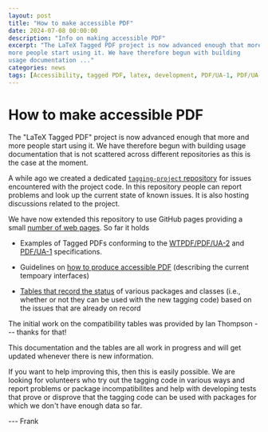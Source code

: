 ```yaml
---
layout: post
title: "How to make accessible PDF"
date: 2024-07-08 00:00:00
description: "Info on making accessible PDF"
excerpt: "The LaTeX Tagged PDF project is now advanced enough that more and
more people start using it. We have therefore begun with building
usage documentation ..."
categories: news
tags: [Accessibility, tagged PDF, latex, development, PDF/UA-1, PDF/UA-2]
---
```


# How to make accessible PDF

The "LaTeX Tagged PDF" project is now advanced enough that more and
more people start using it. We have therefore begun with building
usage documentation that is not scattered across different
repositories as this is the case at the moment.

A while ago we created a dedicated [`tagging-project`
repository](https://github.com/latex3/tagging-project) for issues
encountered with the project code.  In this repository people can
report problems and look up the current state of known issues. It is
also hosting discussions related to the project.

We have now extended this repository to use GitHub pages providing a
small [number of web
pages](https://latex3.github.io/tagging-project/). So far it holds

 - Examples of Tagged PDFs conforming to the
    [WTPDF/PDF/UA-2](https://github.com/latex3/tagging-project/discussions/72)
    and
    [PDF/UA-1](https://github.com/latex3/tagging-project/discussions/82)
    specifications.

 - Guidelines on [how to produce accessible
   PDF](https://latex3.github.io/tagging-project/documentation/prototype-usage-instructions.html)
   (describing the current tempoary interfaces)
   
 - [Tables that record the
   status](https://latex3.github.io/tagging-project/tagging-status/)
   of various packages and classes (i.e., whether or not they can be
   used with the new tagging code) based on the issues that are
   already on record

The initial work on the compatibility tables was provided by Ian Thompson --- thanks for that!

This documentation and the tables are all work in progress and will
get updated whenever there is new information.


If you want to help improving this, then this is easily possible.  We
are looking for volunteers who try out the tagging code in various
ways and report problems or package incompatibilites and help with
developing tests that prove or disprove that the tagging code can be
used with packages for which we don't have enough data so far.


 --- Frank



